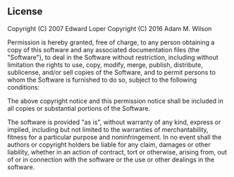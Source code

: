 License
-------
Copyright (C) 2007 Edward Loper
Copyright (C) 2016 Adam M. Wilson

Permission is hereby granted, free of charge, to any person obtaining
a copy of this software and any associated documentation files (the
"Software"), to deal in the Software without restriction, including
without limitation the rights to use, copy, modify, merge, publish,
distribute, sublicense, and/or sell copies of the Software, and to
permit persons to whom the Software is furnished to do so, subject to
the following conditions:

The above copyright notice and this permission notice shall be included
in all copies or substantial portions of the Software.

The software is provided "as is", without warranty of any kind, express
or implied, including but not limited to the warranties of
merchantability, fitness for a particular purpose and noninfringement.
In no event shall the authors or copyright holders be liable for any
claim, damages or other liability, whether in an action of contract, tort
or otherwise, arising from, out of or in connection with the software or
the use or other dealings in the software.
